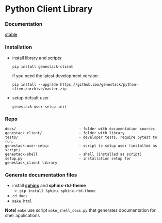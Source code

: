 # Python Client Library

### Documentation

   [stable](http://genestack-client.readthedocs.io/en/stable/)

### Installation

   - install library and scripts:
     ```
     pip install genestack-client
     ```
     if you need the latest development version:
     ```
     pip install --upgrade https://github.com/genestack/python-client/archive/master.zip
     ```
   - setup default user
     ```
     genestack-user-setup init
     ```

### Repo

  ```
  docs/                             - folder with documentation sources
  genestack_client/                 - folder with library
  tests/                            - developer tests, require pytest to run.
  genestack-user-setup              - script to setup user (installed as script)
  genestack-shell                   - shell (installed as script)
  setup.py                          - installation setup for genestack_client library
  ```

### Generate documentation files

 - install [**sphinx**](http://sphinx-doc.org/) and **sphinx-rtd-theme**
   - `pip install Sphinx sphinx-rtd-theme`
 - `cd docs`
 - `make html`

**Note!** `make` use script `make_shell_docs.py` that generates documentation for shell applications
